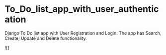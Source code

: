 # To_Do_list_app_with_user_authentication
Django To Do list app with User Registration and Login. The app has Search, Create, Update and Delete functionality.

![]
